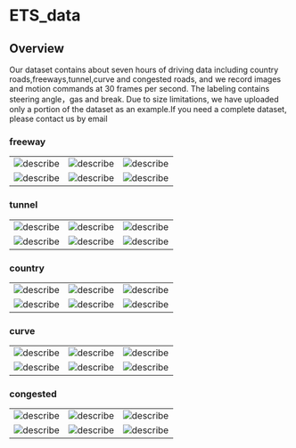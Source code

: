 # ETS_data

## Overview
Our dataset contains about seven hours of driving data including country roads,freeways,tunnel,curve and congested roads, and we record images and motion commands at 30  frames per second. The labeling contains  steering angle，gas and break.
Due to size limitations, we have uploaded only a portion of the dataset as an example.If you need a complete dataset, please contact us by email

### freeway
<table>
  <tr>
    <td ><center><img src="https://github.com/hubudata/ETS_data/raw/master/freeway_tunnel/11-18-22-51_2018_11_18_23_14_41_57.jpg" >describe </center></td>
    <td ><center><img src="https://github.com/hubudata/ETS_data/raw/master/freeway_tunnel/11-18-22-51_2018_11_18_23_14_42_24.jpg" >describe </center></td>
    <td ><center><img src="https://github.com/hubudata/ETS_data/raw/master/freeway_tunnel/11-18-22-51_2018_11_18_23_14_43_57.jpg" >describe </center></td>
  </tr>
  
  <tr>
    <td ><center><img src="https://github.com/hubudata/ETS_data/raw/master/freeway_tunnel/11-18-22-51_2018_11_18_23_14_46_04.jpg" >describe </center></td>
    <td ><center><img src="https://github.com/hubudata/ETS_data/raw/master/freeway_tunnel/11-18-22-51_2018_11_18_23_15_28_86.jpg" >describe </center></td>
    <td ><center><img src="https://github.com/hubudata/ETS_data/raw/master/freeway_tunnel/11-18-22-51_2018_11_18_23_15_35_21.jpg" >describe </center></td>
  </tr>
</table>

### tunnel
<table>
  <tr>
    <td ><center><img src="https://github.com/hubudata/ETS_data/raw/master/freeway_tunnel/11-18-22-51_2018_11_18_23_14_55_03.jpg" >describe </center></td>
    <td ><center><img src="https://github.com/hubudata/ETS_data/raw/master/freeway_tunnel/11-18-22-51_2018_11_18_23_14_58_67.jpg" >describe </center></td>
    <td ><center><img src="https://github.com/hubudata/ETS_data/raw/master/freeway_tunnel/11-18-22-51_2018_11_18_23_14_59_07.jpg" >describe </center></td>
  </tr>
  
  <tr>
    <td ><center><img src="https://github.com/hubudata/ETS_data/raw/master/freeway_tunnel/11-18-22-51_2018_11_18_23_14_59_53.jpg" >describe </center></td>
    <td ><center><img src="https://github.com/hubudata/ETS_data/raw/master/freeway_tunnel/11-18-22-51_2018_11_18_23_15_25_99.jpg" >describe </center></td>
    <td ><center><img src="https://github.com/hubudata/ETS_data/raw/master/freeway_tunnel/11-18-22-51_2018_11_18_23_15_27_19.jpg" >describe </center></td>
  </tr>
</table>

### country
<table>
  <tr>
    <td ><center><img src="https://github.com/hubudata/ETS_data/raw/master/country_curve/11-18-23-29_2018_11_18_23_55_17_74.jpg" >describe </center></td>
    <td ><center><img src="https://github.com/hubudata/ETS_data/raw/master/country_curve/11-18-23-29_2018_11_18_23_55_28_63.jpg" >describe </center></td>
    <td ><center><img src="https://github.com/hubudata/ETS_data/raw/master/country_curve/11-18-23-29_2018_11_18_23_55_33_48.jpg" >describe </center></td>
  </tr>
  
  <tr>
    <td ><center><img src="https://github.com/hubudata/ETS_data/raw/master/country_curve/11-18-23-29_2018_11_18_23_55_37_35.jpg" >describe </center></td>
    <td ><center><img src="https://github.com/hubudata/ETS_data/raw/master/country_curve/11-18-23-29_2018_11_18_23_55_46_07.jpg" >describe </center></td>
    <td ><center><img src="https://github.com/hubudata/ETS_data/raw/master/country_curve/11-18-23-29_2018_11_18_23_55_53_96.jpg" >describe </center></td>
  </tr>
</table>

### curve
<table>
  <tr>
    <td ><center><img src="https://github.com/hubudata/ETS_data/raw/master/country_curve/11-18-23-29_2018_11_18_23_55_20_09.jpg" >describe </center></td>
    <td ><center><img src="https://github.com/hubudata/ETS_data/raw/master/country_curve/11-18-23-29_2018_11_18_23_55_21_92.jpg" >describe </center></td>
    <td ><center><img src="https://github.com/hubudata/ETS_data/raw/master/country_curve/11-18-23-29_2018_11_18_23_55_25_93.jpg" >describe </center></td>
  </tr>
  
  <tr>
    <td ><center><img src="https://github.com/hubudata/ETS_data/raw/master/country_curve/11-18-23-29_2018_11_18_23_55_27_80.jpg" >describe </center></td>
    <td ><center><img src="https://github.com/hubudata/ETS_data/raw/master/country_curve/11-18-23-29_2018_11_18_23_55_31_41.jpg" >describe </center></td>
    <td ><center><img src="https://github.com/hubudata/ETS_data/raw/master/country_curve/11-18-23-29_2018_11_18_23_55_32_81.jpg" >describe </center></td>
  </tr>
</table>

### congested
<table>
  <tr>
    <td ><center><img src="https://github.com/hubudata/ETS_data/raw/master/congested/11-19-00-17_2018_11_19_00_21_01_76.jpg" >describe </center></td>
    <td ><center><img src="https://github.com/hubudata/ETS_data/raw/master/congested/11-19-00-17_2018_11_19_00_21_05_76.jpg" >describe </center></td>
    <td ><center><img src="https://github.com/hubudata/ETS_data/raw/master/congested/11-19-00-17_2018_11_19_00_21_06_16.jpg" >describe </center></td>
  </tr>
  
  <tr>
    <td ><center><img src="https://github.com/hubudata/ETS_data/raw/master/congested/11-19-00-17_2018_11_19_00_21_21_89.jpg" >describe </center></td>
    <td ><center><img src="https://github.com/hubudata/ETS_data/raw/master/congested/11-19-00-17_2018_11_19_00_21_22_42.jpg" >describe </center></td>
    <td ><center><img src="https://github.com/hubudata/ETS_data/raw/master/congested/11-19-00-17_2018_11_19_00_21_26_19.jpg" >describe </center></td>
  </tr>
</table>


